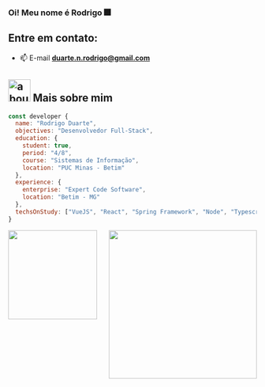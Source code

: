 ### Oi! Meu nome é Rodrigo 🎆

## Entre em contato:
- 📫 E-mail **duarte.n.rodrigo@gmail.com**
  
## <img width="45" alt="about" src="https://raw.github.com/elizarov/elizarov/master/about.png"> Mais sobre mim
```javascript
const developer {
  name: "Rodrigo Duarte",
  objectives: "Desenvolvedor Full-Stack",
  education: {
    student: true,
    period: "4/8",
    course: "Sistemas de Informação",
    location: "PUC Minas - Betim"
  },
  experience: {
    enterprise: "Expert Code Software",
    location: "Betim - MG"
  },
  techsOnStudy: ["VueJS", "React", "Spring Framework", "Node", "Typescript", "SQL", "Docker", "React Native"]
}
```

<div align="space-between">
 <img height="180em" src="https://github-readme-stats.vercel.app/api/top-langs/?username=Rodrigo-N-Duarte&layout=compact&langs_count=16&theme=dark&locale=pt-br"/>
  <img align="right" width="300" src="https://i2.wp.com/allhtaccess.info/wp-content/uploads/2018/03/programming.gif?fit=1281%2C716&ssl=1" />
</div>

### <Clean Code />
